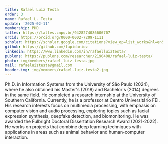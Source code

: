 ```yaml
---
title: Rafael Luiz Testa
order: 3
name: Rafael L. Testa
update: '2025-02-11'
membership: PHD
lattes: https://lattes.cnpq.br/9428274086606707
orcid: https://orcid.org/0000-0002-7209-1111
scholar: https://scholar.google.com/citations?view_op=list_works&hl=en&user=8NCe0IgAAAAJ
github: https://github.com/lapidarioz
linkedin: https://www.linkedin.com/in/rafaelluiztesta/
publons: https://publons.com/researcher/2190408/rafael-luiz-testa/
photo: img/members/rafael-luiz-testa.jpg
mail: rafaeluiztesta@gmail.com
header-img: img/members/rafael-luiz-testa2.jpg
---
```


Ph.D. in Information Systems from the University of São Paulo (2024), where he also obtained his Master's (2018) and Bachelor's (2014) degrees in the same field. He completed a research internship at the University of Southern California. Currently, he is a professor at Centro Universitário FEI. His research interests focus on multimedia processing, with emphasis on computer vision and audio processing, exploring topics such as facial expression synthesis, deepfake detection, and biomonitoring. He was awarded the Fulbright Doctoral Dissertation Research Award (2021-2022). He works on projects that combine deep learning techniques with applications in areas such as animal behavior and human-computer interaction.
